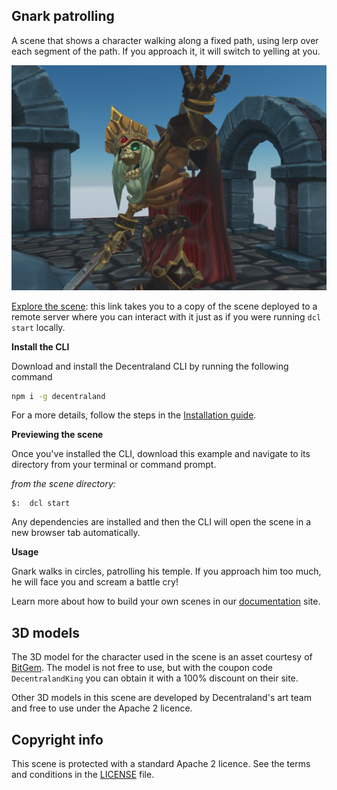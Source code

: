 ## Gnark patrolling

A scene that shows a character walking along a fixed path, using lerp over each segment of the path. If you approach it, it will switch to yelling at you.

![](screenshot/screenshot.png)

[Explore the scene](https://gnark-patrol-azhbtehsge.now.sh): this link takes you to a copy of the scene deployed to a remote server where you can interact with it just as if you were running `dcl start` locally.

**Install the CLI**

Download and install the Decentraland CLI by running the following command

```bash
npm i -g decentraland
```

For a more details, follow the steps in the [Installation guide](https://docs.decentraland.org/documentation/installation-guide/).


**Previewing the scene**

Once you've installed the CLI, download this example and navigate to its directory from your terminal or command prompt.

_from the scene directory:_

```
$:  dcl start
```

Any dependencies are installed and then the CLI will open the scene in a new browser tab automatically.

**Usage**

Gnark walks in circles, patrolling his temple. If you approach him too much, he will face you and scream a battle cry!

Learn more about how to build your own scenes in our [documentation](https://docs.decentraland.org/) site.

## 3D models

The 3D model for the character used in the scene is an asset courtesy of [BitGem]( https://shop.bitgem3d.com). The model is not free to use, but with the coupon code `DecentralandKing` you can obtain it with a 100% discount on their site.

Other 3D models in this scene are developed by Decentraland's art team and free to use under the Apache 2 licence.

## Copyright info

This scene is protected with a standard Apache 2 licence. See the terms and conditions in the [LICENSE](/LICENSE) file.

